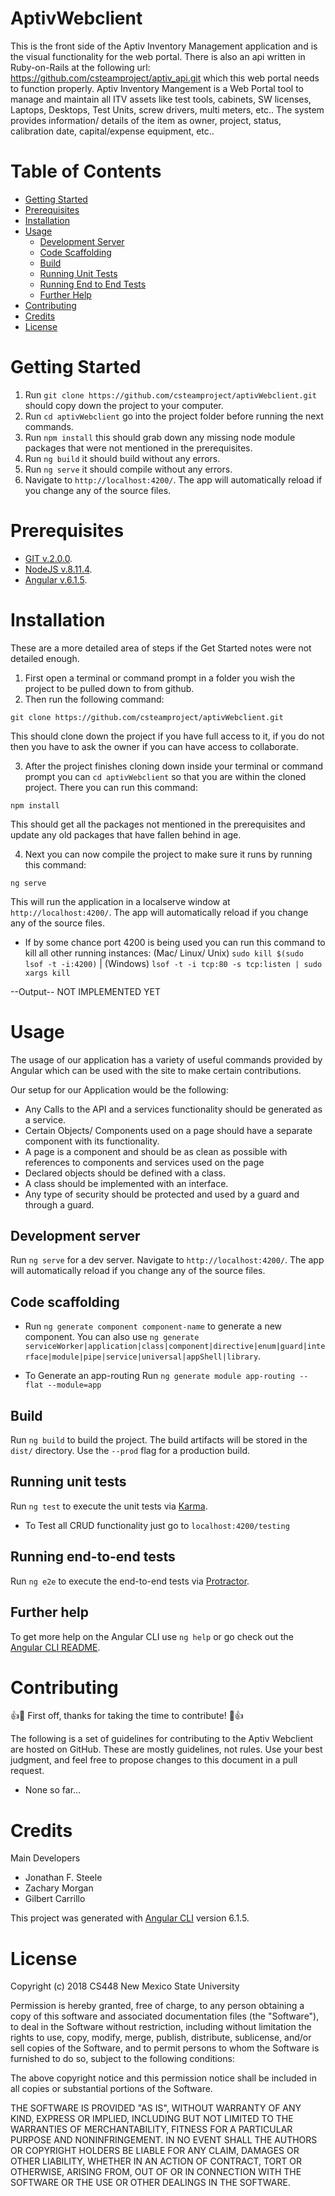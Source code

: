 # AptivWebclient

This is the front side of the Aptiv Inventory Management application and is the visual functionality for the web portal. There is also an api written in Ruby-on-Rails at the following url: https://github.com/csteamproject/aptiv_api.git which this web portal needs to function properly. Aptiv Inventory Mangement is a Web Portal tool to manage and maintain all ITV assets like test tools, cabinets, SW licenses, Laptops, Desktops, Test Units, screw drivers, multi meters, etc.. The system provides information/ details of the item as owner, project, status, calibration date, capital/expense equipment, etc..

# Table of Contents  
- [Getting Started](#getting-started)
- [Prerequisites](#prerequisites)
- [Installation](#installation)
- [Usage](#usage)
    - [Development Server](#development-server)
    - [Code Scaffolding](#code-scaffolding)
    - [Build](#build)
    - [Running Unit Tests](#running-unit-tests)
    - [Running End to End Tests](#running-end-to-end-tests)
    - [Further Help](#further-help)
- [Contributing](#contributing)
- [Credits](#credits)
- [License](#license)

# Getting Started

1. Run `git clone https://github.com/csteamproject/aptivWebclient.git` should copy down the project to your computer.
2. Run `cd aptivWebclient` go into the project folder before running the next commands.
3. Run `npm install` this should grab down any missing node module packages that were not mentioned in the prerequisites. 
4. Run `ng build` it should build without any errors.
5. Run `ng serve` it should compile without any errors.
6. Navigate to `http://localhost:4200/`. The app will automatically reload if you change any of the source files.

# Prerequisites

- [GIT v.2.0.0](https://git-scm.com/book/en/v2/Getting-Started-Installing-Git).
- [NodeJS v.8.11.4](https://nodejs.org/en/download/).
- [Angular v.6.1.5](https://www.npmjs.com/package/@angular/cli).

# Installation
These are a more detailed area of steps if the Get Started notes were not detailed enough.

1. First open a terminal or command prompt in a folder you wish the project to be pulled down to from github.
2. Then run the following command:

```
git clone https://github.com/csteamproject/aptivWebclient.git
```

This should clone down the project if you have full access to it, if you do not then you have to ask the owner if you can have access to collaborate.

3. After the project finishes cloning down inside your terminal or command prompt you can `cd aptivWebclient` so that you are within the cloned project. There you can run this command:


```
npm install
```

This should get all the packages not mentioned in the prerequisites and update any old packages that have fallen behind in age.

4. Next you can now compile the project to make sure it runs by running this command:

```
ng serve
```

This will run the application in a localserve window at `http://localhost:4200/`. The app will automatically reload if you change any of the source files.

* If by some chance port 4200 is being used you can run this command to kill all other running instances: (Mac/ Linux/ Unix) `sudo kill $(sudo lsof -t -i:4200)` | (Windows) `lsof -t -i tcp:80 -s tcp:listen | sudo xargs kill`

--Output--
NOT IMPLEMENTED YET

# Usage
The usage of our application has a variety of useful commands provided by Angular which can be used with the site to make certain contributions.

Our setup for our Application would be the following:

- Any Calls to the API and a services functionality should be generated as a service.
- Certain Objects/ Components used on a page should have a separate component with its functionality.
- A page is a component and should be as clean as possible with references to components and services used on the page
- Declared objects should be defined with a class.
- A class should be implemented with an interface.
- Any type of security should be protected and used by a guard and through a guard.

## Development server

Run `ng serve` for a dev server. Navigate to `http://localhost:4200/`. The app will automatically reload if you change any of the source files.

## Code scaffolding

* Run `ng generate component component-name` to generate a new component. You can also use `ng generate serviceWorker|application|class|component|directive|enum|guard|interface|module|pipe|service|universal|appShell|library`.

* To Generate an app-routing Run `ng generate module app-routing --flat --module=app`

## Build

Run `ng build` to build the project. The build artifacts will be stored in the `dist/` directory. Use the `--prod` flag for a production build.

## Running unit tests

Run `ng test` to execute the unit tests via [Karma](https://karma-runner.github.io).

* To Test all CRUD functionality just go to `localhost:4200/testing`

## Running end-to-end tests

Run `ng e2e` to execute the end-to-end tests via [Protractor](http://www.protractortest.org/).

## Further help

To get more help on the Angular CLI use `ng help` or go check out the [Angular CLI README](https://github.com/angular/angular-cli/blob/master/README.md).

# Contributing

:+1::tada: First off, thanks for taking the time to contribute! :tada::+1:

The following is a set of guidelines for contributing to the Aptiv Webclient are hosted on GitHub. These are mostly guidelines, not rules. Use your best judgment, and feel free to propose changes to this document in a pull request.

- None so far...

# Credits

Main Developers

* Jonathan F. Steele
* Zachary Morgan
* Gilbert Carrillo

This project was generated with [Angular CLI](https://github.com/angular/angular-cli) version 6.1.5.


# License

Copyright (c) 2018 CS448 New Mexico State University

Permission is hereby granted, free of charge, to any person obtaining
a copy of this software and associated documentation files (the
"Software"), to deal in the Software without restriction, including
without limitation the rights to use, copy, modify, merge, publish,
distribute, sublicense, and/or sell copies of the Software, and to
permit persons to whom the Software is furnished to do so, subject to
the following conditions:

The above copyright notice and this permission notice shall be
included in all copies or substantial portions of the Software.

THE SOFTWARE IS PROVIDED "AS IS", WITHOUT WARRANTY OF ANY KIND,
EXPRESS OR IMPLIED, INCLUDING BUT NOT LIMITED TO THE WARRANTIES OF
MERCHANTABILITY, FITNESS FOR A PARTICULAR PURPOSE AND
NONINFRINGEMENT. IN NO EVENT SHALL THE AUTHORS OR COPYRIGHT HOLDERS BE
LIABLE FOR ANY CLAIM, DAMAGES OR OTHER LIABILITY, WHETHER IN AN ACTION
OF CONTRACT, TORT OR OTHERWISE, ARISING FROM, OUT OF OR IN CONNECTION
WITH THE SOFTWARE OR THE USE OR OTHER DEALINGS IN THE SOFTWARE.

